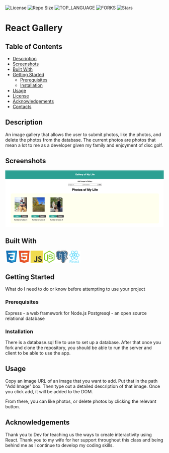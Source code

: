 ![License](https://img.shields.io/github/license/cee-jay-bee/react-gallery.svg?style=for-the-badge) ![Repo Size](https://img.shields.io/github/languages/code-size/cee-jay-bee/react-gallery.svg?style=for-the-badge) ![TOP_LANGUAGE](https://img.shields.io/github/languages/top/cee-jay-bee/react-gallery.svg?style=for-the-badge) ![FORKS](https://img.shields.io/github/forks/cee-jay-bee/react-gallery.svg?style=for-the-badge&social) ![Stars](https://img.shields.io/github/stars/cee-jay-bee/react-gallery.svg?style=for-the-badge)
    
# React Gallery

## Table of Contents

- [Description](#description)
- [Screenshots](#screenshots)
- [Built With](#built-with)
- [Getting Started](#getting-started)
  - [Prerequisites](#prerequisites)
  - [Installation](#installation)
- [Usage](#usage)
- [License](#license)
- [Acknowledgements](#acknowledgements)
- [Contacts](#contacts)

## Description

An image gallery that allows the user to submit photos, like the photos, and delete the photos from the database. The current photos are photos that mean a lot to me as a developer given my family and enjoyment of disc golf. 

## Screenshots

![Screenshot](/public/images/react-gallery.png)

## Built With

<a href="https://developer.mozilla.org/en-US/docs/Web/CSS"><img src="https://raw.githubusercontent.com/devicons/devicon/master/icons/css3/css3-original.svg" height="40px" width="40px" /></a><a href="https://developer.mozilla.org/en-US/docs/Web/HTML"><img src="https://raw.githubusercontent.com/devicons/devicon/master/icons/html5/html5-original.svg" height="40px" width="40px" /></a><a href="https://developer.mozilla.org/en-US/docs/Web/JavaScript"><img src="https://raw.githubusercontent.com/devicons/devicon/master/icons/javascript/javascript-original.svg" height="40px" width="40px" /></a><a href="https://nodejs.org/en/"><img src="https://raw.githubusercontent.com/devicons/devicon/master/icons/nodejs/nodejs-original.svg" height="40px" width="40px" /></a><a href="https://www.postgresql.org/"><img src="https://raw.githubusercontent.com/devicons/devicon/master/icons/postgresql/postgresql-original.svg" height="40px" width="40px" /></a><a href="https://reactjs.org/"><img src="https://raw.githubusercontent.com/devicons/devicon/master/icons/react/react-original-wordmark.svg" height="40px" width="40px" /></a>

## Getting Started

What do I need to do or know before attempting to use your project

### Prerequisites

Express - a web framework for Node.js
Postgresql - an open source relational database

### Installation

There is a database.sql file to use to set up a database. After that once you fork and clone the repository, you should be able to run the server and client to be able to use the app.

## Usage

Copy an image URL of an image that you want to add. Put that in the path "Add Image" box. Then type out a detailed description of that image. Once you click add, it will be added to the DOM.

From there, you can like photos, or delete photos by clicking the relevant button.


## Acknowledgements

Thank you to Dev for teaching us the ways to create interactivity using React.
Thank you to my wife for her support throughout this class and being behind me as I continue to develop my coding skills.